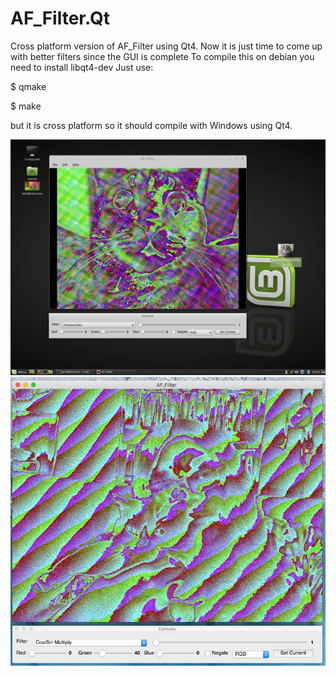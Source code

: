 # AF_Filter.Qt

Cross platform version of AF_Filter using Qt4.
Now it is just time to come up with better filters since  the GUI is complete
To compile this on debian you need to install libqt4-dev
Just use:

$ qmake

$ make

but it is cross platform so it should compile with Windows using Qt4.

![ScreenShot](https://github.com/lostjared/AF_Filter.Qt/blob/master/af_qt.jpg?raw=true "screenshot")
![ScreenShot](https://github.com/lostjared/AF_Filter.Qt/blob/master/af_qt-mac.jpg?raw=true "screenshot 2")


